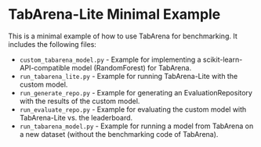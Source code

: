 # TabArena-Lite Minimal Example

This is a minimal example of how to use TabArena for benchmarking. 
It includes the following files:

- `custom_tabarena_model.py` - Example for implementing a scikit-learn-API-compatible 
  model (RandomForest) for TabArena.
- `run_tabarena_lite.py` - Example for running TabArena-Lite with the custom model.
- `run_generate_repo.py` - Example for generating an EvaluationRepository with the results of the custom model.
- `run_evaluate_repo.py` - Example for evaluating the custom model with TabArena-Lite vs. the leaderboard.
- `run_tabarena_model.py` - Example for running a model from TabArena on a new dataset (without the benchmarking code of TabArena).